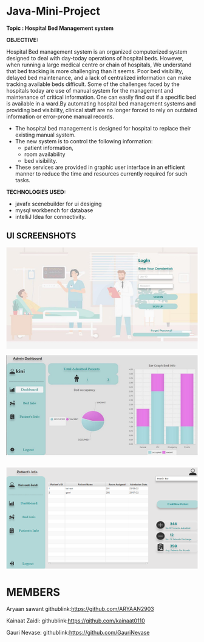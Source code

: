 # Java-Mini-Project
**Topic : Hospital Bed Management system**

**OBJECTIVE:**

Hospital Bed management system is an organized computerized system designed to deal with day-today operations of hospital beds.
However, when running a large medical centre or chain of hospitals, We understand that bed tracking is more challenging than it seems.
Poor bed visibility, delayed bed
maintenance, and a lack of centralized information can make tracking available beds difficult. Some
of the challenges faced by the hospitals today are use of manual system for the management and
maintenance of critical information. One can easily find out if a specific bed is available in a ward.By
automating hospital bed management systems and providing bed visibility, clinical staff are no longer
forced to rely on outdated information or error-prone manual records.


* The hospital bed management is designed for hospital to replace their existing manual system.
* The new system is to control the following information:
   *  patient information,
   *   room availability 
   *   bed visibility. 
* These services are provided in graphic user interface in an efficient manner to reduce the
  time and resources currently required for such tasks. 


**TECHNOLOGIES USED:**
* javafx scenebuilder for ui desiging
*  mysql workbench for database 
*  intelliJ Idea  for connectivity.

 **UI SCREENSHOTS**
 --------------------
 ![App Screenshot](https://github.com/dhaneshwaritendle/Java-Mini-Project/blob/bc2fb20c76c04e4b276b701cd52a2b9a66639f43/Screenshot_2.png?raw=true)
 
 ![App Screenshot](https://github.com/dhaneshwaritendle/Java-Mini-Project/blob/9524402c87e2daba851a6f1ef3f17c4ef4c187f8/Screenshot_1.png?raw=true)
 
 ![App Screenshot](https://github.com/dhaneshwaritendle/Java-Mini-Project/blob/bc2fb20c76c04e4b276b701cd52a2b9a66639f43/Screenshot_3.png?raw=true)
---------------------

# **MEMBERS**

Aryaan sawant 
githublink:https://github.com/ARYAAN2903

Kainaat Zaidi:
githublink:https://github.com/kainaat0110

Gauri Nevase:
githublink:https://github.com/GauriNevase
